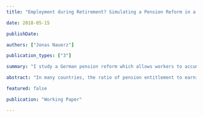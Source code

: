 ```yaml
---
title: "Employment during Retirement? Simulating a Pension Reform in a Life-Cycle Model for Germany"

date: 2018-05-15

publishDate: 

authors: ["Jonas Nauerz"]

publication_types: ["3"]

summary: "I study a German pension reform which allows workers to accumulate more pension capital through continued employment during retirement using a an overlapping generations heterogeneous agents model and find the reform is welfare enhancing and it creates large incentives for workers to remain employed longer."

abstract: "In many countries, the ratio of pension entitlement to earnings is declining due to demographic developments. In 2017, the German government introduced a pension reform which allows workers to accumulate more pension capital through continued employment during retirement. I develop an overlapping generations model in which agents choose how much to consume, save, and whether or not to retire. Agents are heterogeneous in their education and dis-utility of labor, which may serve as a proxy for deteriorating health. I find that the reform is welfare enhancing for both types and it creates large incentives for workers to remain employed longer. The model predicts an increase in the effective average retirement age of 2.7 years, from 64.0 to 66.7."

featured: false

publication: "Working Paper"

---
```


